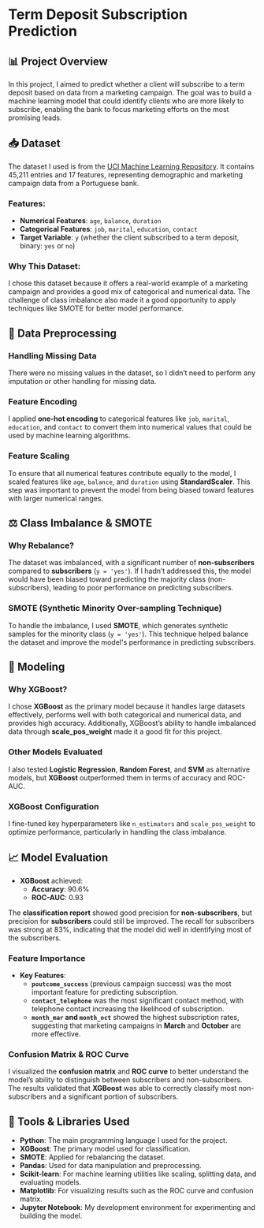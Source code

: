 # Term Deposit Subscription Prediction

## 📊 **Project Overview**
In this project, I aimed to predict whether a client will subscribe to a term deposit based on data from a marketing campaign. The goal was to build a machine learning model that could identify clients who are more likely to subscribe, enabling the bank to focus marketing efforts on the most promising leads.

## 📥 **Dataset**
The dataset I used is from the [UCI Machine Learning Repository](https://archive.ics.uci.edu/ml/datasets/bank+marketing). It contains 45,211 entries and 17 features, representing demographic and marketing campaign data from a Portuguese bank.

### **Features**:
- **Numerical Features**: `age`, `balance`, `duration`
- **Categorical Features**: `job`, `marital`, `education`, `contact`
- **Target Variable**: `y` (whether the client subscribed to a term deposit, binary: `yes` or `no`)

### **Why This Dataset**:
I chose this dataset because it offers a real-world example of a marketing campaign and provides a good mix of categorical and numerical data. The challenge of class imbalance also made it a good opportunity to apply techniques like SMOTE for better model performance.

## 🧹 **Data Preprocessing**
### **Handling Missing Data**
There were no missing values in the dataset, so I didn’t need to perform any imputation or other handling for missing data.

### **Feature Encoding**
I applied **one-hot encoding** to categorical features like `job`, `marital`, `education`, and `contact` to convert them into numerical values that could be used by machine learning algorithms.

### **Feature Scaling**
To ensure that all numerical features contribute equally to the model, I scaled features like `age`, `balance`, and `duration` using **StandardScaler**. This step was important to prevent the model from being biased toward features with larger numerical ranges.

## ⚖️ **Class Imbalance & SMOTE**
### **Why Rebalance?**
The dataset was imbalanced, with a significant number of **non-subscribers** compared to **subscribers** (`y = 'yes'`). If I hadn’t addressed this, the model would have been biased toward predicting the majority class (non-subscribers), leading to poor performance on predicting subscribers.

### **SMOTE (Synthetic Minority Over-sampling Technique)**
To handle the imbalance, I used **SMOTE**, which generates synthetic samples for the minority class (`y = 'yes'`). This technique helped balance the dataset and improve the model's performance in predicting subscribers.

## 🤖 **Modeling**
### **Why XGBoost?**
I chose **XGBoost** as the primary model because it handles large datasets effectively, performs well with both categorical and numerical data, and provides high accuracy. Additionally, XGBoost’s ability to handle imbalanced data through **scale_pos_weight** made it a good fit for this project.

### **Other Models Evaluated**
I also tested **Logistic Regression**, **Random Forest**, and **SVM** as alternative models, but **XGBoost** outperformed them in terms of accuracy and ROC-AUC.

### **XGBoost Configuration**
I fine-tuned key hyperparameters like `n_estimators` and `scale_pos_weight` to optimize performance, particularly in handling the class imbalance.

## 📈 **Model Evaluation**
- **XGBoost** achieved:
  - **Accuracy**: 90.6%
  - **ROC-AUC**: 0.93

The **classification report** showed good precision for **non-subscribers**, but precision for **subscribers** could still be improved. The recall for subscribers was strong at 83%, indicating that the model did well in identifying most of the subscribers.

### **Feature Importance**
- **Key Features**:
  - **`poutcome_success`** (previous campaign success) was the most important feature for predicting subscription.
  - **`contact_telephone`** was the most significant contact method, with telephone contact increasing the likelihood of subscription.
  - **`month_mar` and `month_oct`** showed the highest subscription rates, suggesting that marketing campaigns in **March** and **October** are more effective.

### **Confusion Matrix & ROC Curve**
I visualized the **confusion matrix** and **ROC curve** to better understand the model’s ability to distinguish between subscribers and non-subscribers. The results validated that **XGBoost** was able to correctly classify most non-subscribers and a significant portion of subscribers.

## 🔧 **Tools & Libraries Used**
- **Python**: The main programming language I used for the project.
- **XGBoost**: The primary model used for classification.
- **SMOTE**: Applied for rebalancing the dataset.
- **Pandas**: Used for data manipulation and preprocessing.
- **Scikit-learn**: For machine learning utilities like scaling, splitting data, and evaluating models.
- **Matplotlib**: For visualizing results such as the ROC curve and confusion matrix.
- **Jupyter Notebook**: My development environment for experimenting and building the model.

